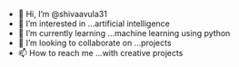 - 👋 Hi, I’m @shivaavula31
- 👀 I’m interested in ...artificial intelligence
- 🌱 I’m currently learning ...machine learning using python 
- 💞️ I’m looking to collaborate on ...projects 
- 📫 How to reach me ...with creative projects

<!---
shivaavula31/shivaavula31 is a ✨ special ✨ repository because its `README.md` (this file) appears on your GitHub profile.
You can click the Preview link to take a look at your changes.
--->
